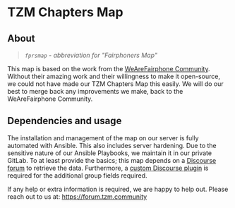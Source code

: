 # TZM Chapters Map

## About
>_`fprsmap` - abbreviation for "Fairphoners Map"_

This map is based on the work from the [WeAreFairphone Community][fprsmap]. Without their amazing work and their willingness to make it open-source, we could not have made our TZM Chapters Map this easily. We will do our best to merge back any improvements we make, back to the WeAreFairphone Community.

## Dependencies and usage
The installation and management of the map on our server is fully automated with Ansible. This also includes server hardening. Due to the sensitive nature of our Ansible Playbooks, we maintain it in our private GitLab. To at least provide the basics; this map depends on a [Discourse forum][discourse] to retrieve the data. Furthermore, a [custom Discourse plugin][discourse-plugin] is required for the additional group fields required.

If any help or extra information is required, we are happy to help out. Please reach out to us at: https://forum.tzm.community

[fprsmap]: https://github.com/WeAreFairphone/fprsmap/
[discourse-plugin]: https://github.com/kees-closed/discourse-group-custom-fields
[discourse]: https://discourse.org
